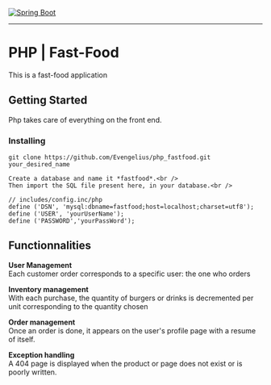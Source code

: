 [![Spring Boot](https://www.php.net/images/logos/new-php-logo.svg)](https://spring.io)

-----------------------------------------------------

# PHP | Fast-Food

This is a fast-food application


## Getting Started

Php takes care of everything on the front end.

### Installing

```
git clone https://github.com/Evengelius/php_fastfood.git your_desired_name

Create a database and name it *fastfood*.<br />
Then import the SQL file present here, in your database.<br />

// includes/config.inc/php
define ('DSN', 'mysql:dbname=fastfood;host=localhost;charset=utf8');
define ('USER', 'yourUserName');
define ('PASSWORD','yourPassWord');
```

## Functionnalities

**User Management**<br />
Each customer order corresponds to a specific user: the one who orders

**Inventory management**<br />
With each purchase, the quantity of burgers or drinks is decremented per unit corresponding to the quantity chosen

**Order management**<br />
Once an order is done, it appears on the user's profile page with a resume of itself.

**Exception handling**<br />
A 404 page is displayed when the product or page does not exist or is poorly written.



